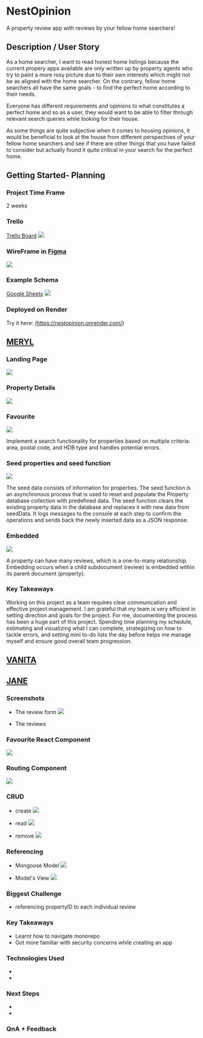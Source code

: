 # NestOpinion

A property review app with reviews by your fellow home searchers!

## Description / User Story

As a home searcher, I want to read honest home listings because the current propery apps available are only written up by property agents who try to paint a more rosy picture due to their own interests which might not be as aligned with the home searcher. On the contrary, fellow home searchers all have the same goals - to find the perfect home according to their needs.

Everyone has different requirements and opinions to what constitutes a perfect home and so as a user, they would want to be able to filter through relevant search queries while looking for their house.

As some things are quite subjective when it comes to housing opinions, it would be beneficial to look at the house from different perspectives of your fellow home searchers and see if there are other things that you have failed to consider but actually found it quite critical in your search for the perfect home.

## Getting Started- Planning

### Project Time Frame

2 weeks

### Trello

[Trello Board](https://trello.com/b/nMGA0Eyq/ga-sei-project-3)
<img src="screenshots/trello.png">

### WireFrame in [Figma](https://www.figma.com/board/tnVfWKHcX4gzCulPPkbyaR/Project-3?node-id=0%3A1&t=IE89gLKHWpSDTkl7-1)

<img src="screenshots/wireframe.png">

### Example Schema

[Google Sheets](https://docs.google.com/spreadsheets/d/1En5AYS5Jb8o0fZvBJPKw_9DJl8ueUhnMdwmN__04wTc/edit?usp=sharing)
<img src="screenshots/exampleSchema.png">

### Deployed on Render

Try it here: (https://nestopinion.onrender.com/)

## [MERYL](https://github.com/Merylcheng)

### Landing Page

<img src="screenshots/LandingPg.png">

### Property Details

<img src="screenshots/Propdetails.png">

### Favourite

<img src="screenshots/Query.png">

Implement a search functionality for properties based on multiple criteria: area, postal code, and HDB type and handles potential errors.

### Seed properties and seed function

<img src="screenshots/seedproperties.png">

The seed data consists of information for properties. The seed function is an asynchronous process that is used to reset and populate the Property database collection with predefined data. The seed function clears the existing property data in the database and replaces it with new data from seedData. It logs messages to the console at each step to confirm the operations and sends back the newly inserted data as a JSON response.

### Embedded

<img src="screenshots/embedreview.png">

A property can have many reviews, which is a one-to-many relationship. Embedding occurs when a child subdocument (review) is embedded within its parent document (property).

### Key Takeaways

Working on this project as a team requires clear communication and effective project management. I am grateful that my team is very efficient in setting direction and goals for the project. For me, documenting the process has been a huge part of this project. Spending time planning my schedule, estimating and visualizing what I can complete, strategizing on how to tackle errors, and setting mini to-do lists the day before helps me manage myself and ensure good overall team progression.

## [VANITA](https://github.com/vanitaar)

## [JANE](https://github.com/Janethq)

### Screenshots

- The review form
  <img src="screenshots/reviewForm.png">

- The reviews

### Favourite React Component

<img src="screenshots/reviewDetailsComponent.png">

### Routing Component

<img src="screenshots/routing.png">

### CRUD

- create
  <img src="screenshots/create.png">

- read
  <img src="screenshots/read.png">

- remove
  <img src="screenshots/delete.png">

### Referencing

- Mongoose Model
  <img src="screenshots/referencingmodel.png">

- Model's View
  <img src="screenshots/referencingreviewform.png">

### Biggest Challenge

- referencing propertyID to each individual review

### Key Takeaways

- Learnt how to navigate monorepo
- Got more familiar with security concerns while creating an app

### Technologies Used

-
-

### Next Steps

-
-

### QnA + Feedback
